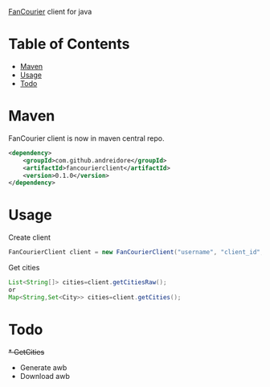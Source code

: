 [FanCourier](https://www.fancourier.ro) client for java

Table of Contents
=================

* [Maven](#maven)
* [Usage](#usage)
* [Todo](#todo)

# Maven #

FanCourier client is now in maven central repo.

```xml
<dependency>
    <groupId>com.github.andreidore</groupId>
    <artifactId>fancourierclient</artifactId>
    <version>0.1.0</version>
</dependency>
```

# Usage

Create client
```java
FanCourierClient client = new FanCourierClient("username", "client_id","password");
```

Get cities
```java
List<String[]> cities=client.getCitiesRaw();
or
Map<String,Set<City>> cities=client.getCities();

```



# Todo

~~* GetCities~~
* Generate awb
* Download awb
